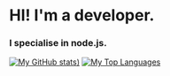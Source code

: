# HI! I'm a developer.
### I specialise in node.js.

[![My GitHub stats](https://github-readme-stats.vercel.app/api?username=zNotChill&show_icons=true&theme=tokyonight))](https://github.com/anuraghazra/github-readme-stats)
[![My Top Languages](https://github-readme-stats.vercel.app/api/top-langs/?username=zNotChill)](https://github.com/anuraghazra/github-readme-stats)
